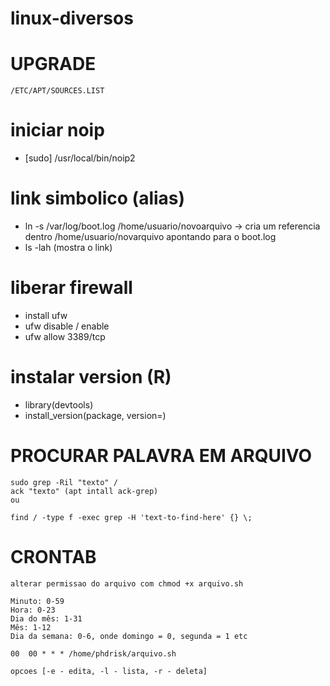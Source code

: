 # linux-diversos

# UPGRADE
```
/ETC/APT/SOURCES.LIST
```

# iniciar noip
- [sudo]  /usr/local/bin/noip2

# link simbolico (alias)
- ln -s /var/log/boot.log /home/usuario/novoarquivo -> cria um referencia dentro /home/usuario/novarquivo apontando para o boot.log
- ls -lah (mostra o link)

# liberar firewall
- install ufw
- ufw disable / enable
- ufw allow 3389/tcp

# instalar version (R)
- library(devtools)
- install_version(package, version=)

# PROCURAR PALAVRA EM ARQUIVO
```
sudo grep -Ril "texto" /
ack "texto" (apt intall ack-grep)
ou 

find / -type f -exec grep -H 'text-to-find-here' {} \;
```
# CRONTAB
```
alterar permissao do arquivo com chmod +x arquivo.sh

Minuto: 0-59 
Hora: 0-23 
Dia do mês: 1-31 
Mês: 1-12 
Dia da semana: 0-6, onde domingo = 0, segunda = 1 etc

00  00 * * * /home/phdrisk/arquivo.sh

opcoes [-e - edita, -l - lista, -r - deleta]

```

